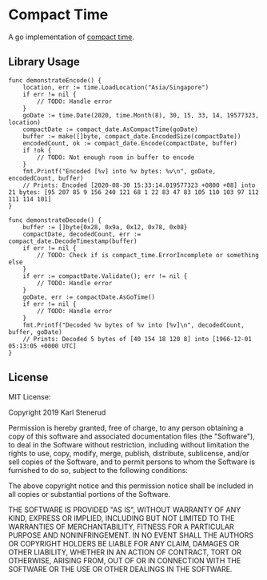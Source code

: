 Compact Time
============

A go implementation of [compact time](https://github.com/kstenerud/compact-time/blob/master/compact-time-specification.md).



Library Usage
-------------

```golang
func demonstrateEncode() {
	location, err := time.LoadLocation("Asia/Singapore")
	if err != nil {
		// TODO: Handle error
	}
	goDate := time.Date(2020, time.Month(8), 30, 15, 33, 14, 19577323, location)
	compactDate := compact_date.AsCompactTime(goDate)
	buffer := make([]byte, compact_date.EncodedSize(compactDate))
	encodedCount, ok := compact_date.Encode(compactDate, buffer)
	if !ok {
		// TODO: Not enough room in buffer to encode
	}
	fmt.Printf("Encoded [%v] into %v bytes: %v\n", goDate, encodedCount, buffer)
	// Prints: Encoded [2020-08-30 15:33:14.019577323 +0800 +08] into 21 bytes: [95 207 85 9 156 240 121 68 1 22 83 47 83 105 110 103 97 112 111 114 101]
}

func demonstrateDecode() {
	buffer := []byte{0x28, 0x9a, 0x12, 0x78, 0x08}
	compactDate, decodedCount, err := compact_date.DecodeTimestamp(buffer)
	if err != nil {
		// TODO: Check if is compact_time.ErrorIncomplete or something else
	}
	if err := compactDate.Validate(); err != nil {
		// TODO: Handle error
	}
	goDate, err := compactDate.AsGoTime()
	if err != nil {
		// TODO: Handle error
	}
	fmt.Printf("Decoded %v bytes of %v into [%v]\n", decodedCount, buffer, goDate)
	// Prints: Decoded 5 bytes of [40 154 18 120 8] into [1966-12-01 05:13:05 +0000 UTC]
}
```



License
-------

MIT License:

Copyright 2019 Karl Stenerud

Permission is hereby granted, free of charge, to any person obtaining a copy of
this software and associated documentation files (the "Software"), to deal in
the Software without restriction, including without limitation the rights to
use, copy, modify, merge, publish, distribute, sublicense, and/or sell copies of
the Software, and to permit persons to whom the Software is furnished to do so,
subject to the following conditions:

The above copyright notice and this permission notice shall be included in all
copies or substantial portions of the Software.

THE SOFTWARE IS PROVIDED "AS IS", WITHOUT WARRANTY OF ANY KIND, EXPRESS OR
IMPLIED, INCLUDING BUT NOT LIMITED TO THE WARRANTIES OF MERCHANTABILITY, FITNESS
FOR A PARTICULAR PURPOSE AND NONINFRINGEMENT. IN NO EVENT SHALL THE AUTHORS OR
COPYRIGHT HOLDERS BE LIABLE FOR ANY CLAIM, DAMAGES OR OTHER LIABILITY, WHETHER
IN AN ACTION OF CONTRACT, TORT OR OTHERWISE, ARISING FROM, OUT OF OR IN
CONNECTION WITH THE SOFTWARE OR THE USE OR OTHER DEALINGS IN THE SOFTWARE.
